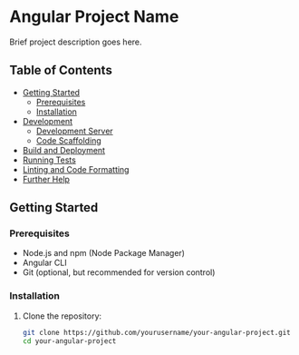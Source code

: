 # Angular Project Name

Brief project description goes here.

## Table of Contents

- [Getting Started](#getting-started)
  - [Prerequisites](#prerequisites)
  - [Installation](#installation)
- [Development](#development)
  - [Development Server](#development-server)
  - [Code Scaffolding](#code-scaffolding)
- [Build and Deployment](#build-and-deployment)
- [Running Tests](#running-tests)
- [Linting and Code Formatting](#linting-and-code-formatting)
- [Further Help](#further-help)

## Getting Started

### Prerequisites

- Node.js and npm (Node Package Manager)
- Angular CLI
- Git (optional, but recommended for version control)

### Installation

1. Clone the repository:

   ```bash
   git clone https://github.com/yourusername/your-angular-project.git
   cd your-angular-project
